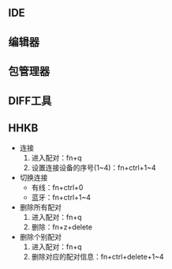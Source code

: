## IDE
## 编辑器
## 包管理器
## DIFF工具
## HHKB
- 连接
	1. 进入配对：fn+q
	2. 设置连接设备的序号(1~4)：fn+ctrl+1~4
- 切换连接
	- 有线：fn+ctrl+0
	- 蓝牙：fn+ctrl+1~4
- 删除所有配对
	1. 进入配对：fn+q
	2. 删除：fn+z+delete
- 删除个别配对
	1. 进入配对：fn+q
	2. 删除对应的配对信息：fn+ctrl+delete+1~4
